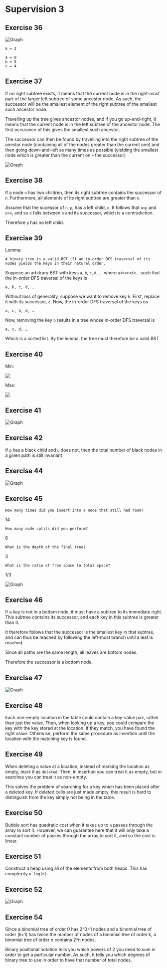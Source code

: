 # Supervision 3

## Exercise 36

![Graph](https://raw.githubusercontent.com/slippedandmissed/Supervisions/master/Algorithms/Supervision%203/imgs/36.svg)

```
k = 2

a = 0
b = 5
c = 4
```

##  Exercise 37

If no right subtree exists, it means that the current node is in the right-most part of the larger left subtree of some ancestor node. As such, the successor will be the smallest element of the right subtree of the smallest such ancestor node.

Travelling up the tree gives ancestor nodes, and if you go up-and-right, it means that the current node is in the left subtree of the ancestor node. The first occurance of this gives the smallest such ancestor.

The successor can then be found by travelling into the right subtree of the anestor node (containing all of the nodes greater than the current one) and then going down-and-left as many times as possible (yielding the smallest node which is greater than the current on &ndash; the successor)

![Graph](https://raw.githubusercontent.com/slippedandmissed/Supervisions/master/Algorithms/Supervision%203/imgs/37.svg)

## Exercise 38

If a node `n` has two children, then its right subtree contains the successor of `n`. Furthermore, all elements of its right subtree are greater than `n`.

Assume that the sucessor of `n`, `p`, has a left child, `o`. It follows that `o<p` and `o>n`, and so `o` falls between `n` and its successor, which is a contradiction.

Therefore `p` has no left child.

## Exercise 39

Lemma:

    A binary tree is a valid BST iff an in-order DFS traversal of its nodes yields the keys in their natural order.

Suppose an arbitrary BST with keys `a`, `b`, `c`, `d`, &hellip;
where `a<b<c<d<`&hellip; such that the in-order DFS traversal of the keys is

    a, b, c, d, …

Without loss of generality, suppose we want to remove key `b`. First, replace it with its successor, `c`. Now, the in-order DFS traversal of the keys os

    a, c, b, d, …

Now, removing the key `b` results in a tree whose in-order DFS traversal is

    a, c, d, …

Which is a sorted list. By the lemma, the tree must therefore be a valid BST

## Exercise 40

Min:

![](https://latex.codecogs.com/gif.latex?2^{\left&space;\lceil&space;\frac{h}{2}&space;\right&space;\rceil&space;&plus;&space;2}&space;-&space;3&space;-&space;2&space;(h&space;\mod{2}))

Max:

![](https://latex.codecogs.com/gif.latex?2^{h+1}-1)

## Exercise 41

![Graph](https://raw.githubusercontent.com/slippedandmissed/Supervisions/master/Algorithms/Supervision%203/imgs/41.svg)

## Exercise 42

If `p` has a black child and `u` does not, then the total number of black nodes in a given path is still invariant

## Exercise 44

![Graph](https://raw.githubusercontent.com/slippedandmissed/Supervisions/master/Algorithms/Supervision%203/imgs/44.svg)

## Exercise 45

    How many times did you insert into a node that still had room?

14

    How many node splits did you perform?

6

    What is the depth of the final tree?

3

    What is the ratio of free space to total space?

1/3

![Graph](https://raw.githubusercontent.com/slippedandmissed/Supervisions/master/Algorithms/Supervision%203/imgs/45.svg)

## Exercise 46

If a key is not in a bottom node, it must have a subtree to its immediate right. This subtree contains its successor, and each key in this subtree is greater than it.

It therefore follows that the successor is the smallest key in that subtree, and can thus be reached by following the left-most branch until a leaf is reached.

Since all paths are the same length, all leaves are bottom nodes.

Therefore the successor is a bottom node.

## Exercise 47

![Graph](https://raw.githubusercontent.com/slippedandmissed/Supervisions/master/Algorithms/Supervision%203/imgs/47.svg)

## Exercise 48

Each non-empty location in the table could contain a key-value pair, rather than just the value. Then, when looking up a key, you could compare the key with the key stored at the location. If they match, you have found the right value. Otherwise, perform the same procedure as insertion until the location with the matching key is found.

## Exercise 49

When deleting a value at a location, instead of marking the location as empty, mark it as `deleted`. Then, in insertion you can treat it as empty, but in searches you can treat it as non-empty.

This solves the problem of searching for a key which has been placed after a deleted key. If deleted cells are just made empty, this result is hard to distinguish from the key simply not being in the table.

## Exercise 50

Bubble sort has quadratic cost when it takes up to `n` passes through the array to sort it. However, we can guarantee here that it will only take a constant number of passes through the array to sort it, and so the cost is linear.

## Exercise 51

Construct a heap using all of the elements from both heaps. This has complexity `n log(n)`.

## Exercise 52

![Graph](https://raw.githubusercontent.com/slippedandmissed/Supervisions/master/Algorithms/Supervision%203/imgs/52.svg)


## Exercise 54

Since a binomial tree of order 0 has 2^0=1 nodes and a binomial tree of order (k+1) has twice the number of nodes of a binomial tree of order k, a binomial tree of order n contains 2^n nodes.

Binary positional notation tells you which powers of 2 you need to sum in order to get a particular number. As such, it tells you which degrees of binary tree to use in order to have that number of total nodes.